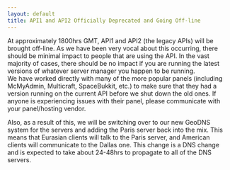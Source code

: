 ```yaml
---
layout: default
title: API1 and API2 Officially Deprecated and Going Off-line
---
```


At approximately 1800hrs GMT, API1 and API2 (the legacy APIs) will be brought off-line.  As we have been very vocal
about this occurring, there should be minimal impact to people that are using the API.  In the vast majority of cases,
there should be no impact if you are running the latest versions of whatever server manager you happen to be running.  
We have worked directly with many of the more popular panels (including McMyAdmin, Multicraft, SpaceBukkit, etc.) to 
make sure that they had a version running on the current API before we shut down the old ones.  If anyone is experiencing 
issues with their panel, please communicate with your panel/hosting vendor.

Also, as a result of this, we will be switching over to our new GeoDNS system for the servers and adding the Paris
server back into the mix. This means that Eurasian clients will talk to the Paris server, and American clients will
communicate to the Dallas one.  This change is a DNS change and is expected to take about 24-48hrs to propagate to all
of the DNS servers.
